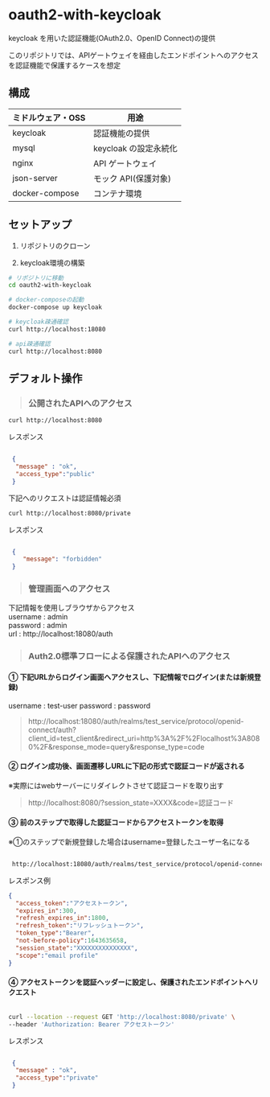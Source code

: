 # oauth2-with-keycloak

keycloak を用いた認証機能(OAuth2.0、OpenID Connect)の提供

このリポジトリでは、APIゲートウェイを経由したエンドポイントへのアクセスを認証機能で保護するケースを想定

## 構成

| ミドルウェア・OSS | 用途              |
| ----------------- | ----------------- |
| keycloak          | 認証機能の提供         |
| mysql             | keycloak の設定永続化 |
| nginx             | API ゲートウェイ  |
| json-server       | モック API(保護対象)        |
| docker-compose       | コンテナ環境        |

## セットアップ

1. リポジトリのクローン

1. keycloak環境の構築

```bash
# リポジトリに移動
cd oauth2-with-keycloak

# docker-composeの起動
docker-compose up keycloak

# keycloak疎通確認
curl http://localhost:18080

# api疎通確認
curl http://localhost:8080
```

## デフォルト操作

> ### 公開されたAPIへのアクセス

```bash
curl http://localhost:8080
```

レスポンス

```json

 {
  "message" : "ok",
  "access_type":"public"
 }

```

下記へのリクエストは認証情報必須

```bash
curl http://localhost:8080/private
```

レスポンス

```json

 {
    "message": "forbidden"
 }

```

> ### 管理画面へのアクセス

下記情報を使用しブラウザからアクセス  
username : admin  
password : admin  
url : http://localhost:18080/auth

> ### Auth2.0標準フローによる保護されたAPIへのアクセス

#### ① 下記URLからログイン画面へアクセスし、下記情報でログイン(または新規登録)

username : test-user
password : password

> http://localhost:18080/auth/realms/test_service/protocol/openid-connect/auth?client_id=test_client&redirect_uri=http%3A%2F%2Flocalhost%3A8080%2F&response_mode=query&response_type=code

#### ② ログイン成功後、画面遷移しURLに下記の形式で認証コードが返される  

※実際にはwebサーバーにリダイレクトさせて認証コードを取り出す

> http://localhost:8080/?session_state=XXXX&code=認証コード

#### ③ 前のステップで取得した認証コードからアクセストークンを取得  

※①のステップで新規登録した場合はusername=登録したユーザー名になる

```bash

 http://localhost:18080/auth/realms/test_service/protocol/openid-connect/token> -d 'grant_type=authorization_code&username=test-user&client_id=test_client&client_secret=wgefmNBGop63ctr564st1mDtWuNfP1Uw&code=認証コード&redirect_uri=<http://localhost:8080/'

```

レスポンス例

```json
{
  "access_token":"アクセストークン",
  "expires_in":300,
  "refresh_expires_in":1800,
  "refresh_token":"リフレッシュトークン",
  "token_type":"Bearer",
  "not-before-policy":1643635658,
  "session_state":"XXXXXXXXXXXXXXX",
  "scope":"email profile"
}
```

#### ④ アクセストークンを認証ヘッダーに設定し、保護されたエンドポイントへリクエスト

```bash

curl --location --request GET 'http://localhost:8080/private' \
--header 'Authorization: Bearer アクセストークン'

```

レスポンス

```json

 {
  "message" : "ok",
  "access_type":"private"
 }

```
